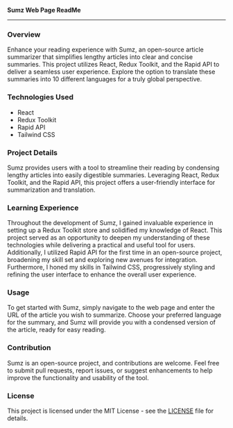 **Sumz Web Page ReadMe**

---

### Overview

Enhance your reading experience with Sumz, an open-source article summarizer that simplifies lengthy articles into clear and concise summaries. This project utilizes React, Redux Toolkit, and the Rapid API to deliver a seamless user experience. Explore the option to translate these summaries into 10 different languages for a truly global perspective.

### Technologies Used

- React
- Redux Toolkit
- Rapid API
- Tailwind CSS

### Project Details

Sumz provides users with a tool to streamline their reading by condensing lengthy articles into easily digestible summaries. Leveraging React, Redux Toolkit, and the Rapid API, this project offers a user-friendly interface for summarization and translation.

### Learning Experience

Throughout the development of Sumz, I gained invaluable experience in setting up a Redux Toolkit store and solidified my knowledge of React. This project served as an opportunity to deepen my understanding of these technologies while delivering a practical and useful tool for users. Additionally, I utilized Rapid API for the first time in an open-source project, broadening my skill set and exploring new avenues for integration. Furthermore, I honed my skills in Tailwind CSS, progressively styling and refining the user interface to enhance the overall user experience.

### Usage

To get started with Sumz, simply navigate to the web page and enter the URL of the article you wish to summarize. Choose your preferred language for the summary, and Sumz will provide you with a condensed version of the article, ready for easy reading.

### Contribution

Sumz is an open-source project, and contributions are welcome. Feel free to submit pull requests, report issues, or suggest enhancements to help improve the functionality and usability of the tool.

### License

This project is licensed under the MIT License - see the [LICENSE](LICENSE) file for details.
